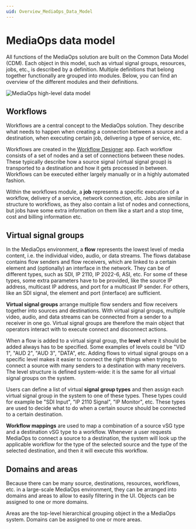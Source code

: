 ```yaml
---
uid: Overview_MediaOps_Data_Model
---
```


# MediaOps data model

All functions of the MediaOps solution are built on the Common Data Model (CDM). Each object in this model, such as virtual signal groups, resources, jobs, etc., is described by a definition. Multiple definitions that belong together functionally are grouped into modules. Below, you can find an overview of the different modules and their definitions.

![MediaOps high-level data model](~/dataminer-overview/images/MediaOps_data_model_high_level.png)

## Workflows

Workflows are a central concept to the MediaOps solution. They describe what needs to happen when creating a connection between a source and a destination, when executing certain job, delivering a type of service, etc.

Workflows are created in the [Workflow Designer](xref:Overview_MediaOps_Workflow_Designer) app. Each workflow consists of a set of nodes and a set of connections between these nodes. These typically describe how a source signal (virtual signal group) is transported to a destination and how it gets processed in between. Workflows can be executed either largely manually or in a highly automated fashion.

<!-- TBD: What is the purpose of this table? This does not seem to belong in the high-level overview.
|Field name|Type|Description|Possible values|Default value|
|---|---|---|---|---|
|Name|String|Name of the workflow|||
|Workflow execution script|String|Name of the script that should be triggered when executing this workflow||MediaOps.Workflow.Default|
|At job start|Enum|Determines if and when a service will be created to monitor this workflow|Create service immediately, Create service at workflow start, Don't create service|| -->

<!-- 
> [!TIP]
> See also: [Workflows]() -->

Within the workflows module, a **job** represents a specific execution of a workflow, delivery of a service, network connection, etc. Jobs are similar in structure to workflows, as they also contain a list of nodes and connections, but jobs have some extra information on them like a start and a stop time, cost and billing information etc.

## Virtual signal groups

In the MediaOps environment, a **flow** represents the lowest level of media content, i.e. the individual video, audio, or data streams. The flows database contains flow senders and flow receivers, which are linked to a certain element and (optionally) an interface in the network. They can be of different types, such as SDI, IP 2110, IP 2022-6, ASI, etc. For some of these types, some extra parameters have to be provided, like the source IP address, multicast IP address, and port for a multicast IP sender. For others, like an SDI signal, the element and port (interface) are sufficient.

<!-- TBD: What is the purpose of this table? This does not seem to belong in the high-level overview.
|Field name|Type|Description|Possible values|Default value|
|---|---|---|---|---|
|Name|String|Name of the flow|   |   |
|Transport type|Enum|Network transport type of the flow|SDI, IP ST2022-6, IP ST2110-20, IP ST2110-22, IP ST2110-30, IP ST2110-31, IP ST2110-40|   |
|Operational state|Enum|Indicates whether or not this flow is currently operational|Up, Down|   |
|Administrative state state|Enum|Indicates whether or not this flow should currently be available for use by operators|Up, Down|   |
|Flow direction|Enum|Indicates whether this is a flow sender (Tx) or receiver (Rx)|Tx, Rx||
|Element|String|The DataMiner Element on which this flow sender/receiver is present||   |
|Interface|String|If this flow sender/receiver is only present on a specific interface of the element, this can be specified in this field|   |   | -->

**Virtual signal groups** arrange multiple flow senders and flow receivers together into sources and destinations. With virtual signal groups, multiple video, audio, and data streams can be connected from a sender to a receiver in one go. Virtual signal groups are therefore the main object that operators interact with to execute connect and disconnect actions.

<!-- TBD: What is the purpose of this table? This does not seem to belong in the high-level overview.
|Field name|Type|Description|Possible values|Default value|
|---|---|---|---|---|
|Name|String|Name of the virtual signal group|   |   |
|Role|Enum|Select whether this virtual signal group acts as a source, a destination or both.|Source, Destination|   |
|Operational state|Enum|️Indicate whether this virtual signal group is currently operational or not.|Up/Down|   |
|Administrative state|Enum|️️Indicate whether this virtual signal group can currently be used by operators or not. As long as the Administrative state is set to 'Down' this virtual signal group will not appear in operator control panels.|Up/Down|   |
|Type|DomInstance: Virtual Signal Groups Types|||| -->

When a flow is added to a virtual signal group, the **level** where it should be added always has to be specified. Some examples of levels could be "VID 1", "AUD 2", "AUD 3", "DATA", etc. Adding flows to virtual signal groups on a specific level makes it easier to connect the right things when trying to connect a source with many senders to a destination with many receivers. The level structure is defined system-wide: it is the same for all virtual signal groups on the system.

Users can define a list of virtual **signal group types** and then assign each virtual signal group in the system to one of these types. These types could for example be "SDI Input", "IP 2110 Signal", "IP Monitor", etc. These types are used to decide what to do when a certain source should be connected to a certain destination.

**Workflow mappings** are used to map a combination of a source vSG type and a destination vSG type to a workflow. Whenever a user requests MediaOps to connect a source to a destination, the system will look up the applicable workflow for the type of the selected source and the type of the selected destination, and then it will execute this workflow.

## Domains and areas

Because there can be many source, destinations, resources, workflows, etc. in a large-scale MediaOps environment, they can be arranged into domains and areas to allow to easily filtering in the UI. Objects can be assigned to one or more domains.

Areas are the top-level hierarchical grouping object in the a MediaOps system. Domains can be assigned to one or more areas.
